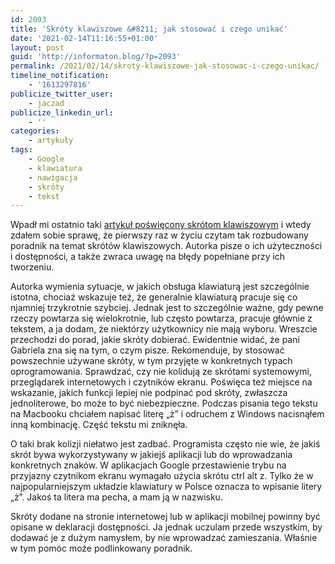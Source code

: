 ```yaml
---
id: 2093
title: 'Skróty klawiszowe &#8211; jak stosować i czego unikać'
date: '2021-02-14T11:16:55+01:00'
layout: post
guid: 'http://informaton.blog/?p=2093'
permalink: /2021/02/14/skroty-klawiszowe-jak-stosowac-i-czego-unikac/
timeline_notification:
    - '1613297816'
publicize_twitter_user:
    - jaczad
publicize_linkedin_url:
    - ''
categories:
    - artykuły
tags:
    - Google
    - klawiatura
    - nawigacja
    - skróty
    - tekst
---
```


Wpadł mi ostatnio taki [artykuł poświęcony skrótom klawiszowym](https://veghova.com/articles/efficiency1.html) i wtedy zdałem sobie sprawę, że pierwszy raz w życiu czytam tak rozbudowany poradnik na temat skrótów klawiszowych. Autorka pisze o ich użyteczności i dostępności, a także zwraca uwagę na błędy popełniane przy ich tworzeniu.

Autorka wymienia sytuacje, w jakich obsługa klawiaturą jest szczególnie istotna, chociaż wskazuje też, że generalnie klawiaturą pracuje się co njamniej trzykrotnie szybciej. Jednak jest to szczególnie ważne, gdy pewne rzeczy powtarza się wielokrotnie, lub często powtarza, pracuje głównie z tekstem, a ja dodam, że niektórzy użytkownicy nie mają wyboru. Wreszcie przechodzi do porad, jakie skróty dobierać. Ewidentnie widać, że pani Gabriela zna się na tym, o czym pisze. Rekomenduje, by stosować powszechnie używane skróty, w tym przyjęte w konkretnych typach oprogramowania. Sprawdzać, czy nie kolidują ze skrótami systemowymi, przeglądarek internetowych i czytników ekranu. Poświęca też miejsce na wskazanie, jakich funkcji lepiej nie podpinać pod skróty, zwłaszcza jednoliterowe, bo może to być niebezpieczne. Podczas pisania tego tekstu na Macbooku chciałem napisać literę „ż” i odruchem z Windows nacisnąłem inną kombinację. Część tekstu mi zniknęła.

O taki brak kolizji niełatwo jest zadbać. Programista często nie wie, że jakiś skrót bywa wykorzystywany w jakiejś aplikacji lub do wprowadzania konkretnych znaków. W aplikacjach Google przestawienie trybu na przyjazny czytnikom ekranu wymagało użycia skrótu ctrl alt z. Tylko że w najpopularniejszym układzie klawiatury w Polsce oznacza to wpisanie litery „ż”. Jakoś ta litera ma pecha, a mam ją w nazwisku.

Skróty dodane na stronie internetowej lub w aplikacji mobilnej powinny być opisane w deklaracji dostępności. Ja jednak uczulam przede wszystkim, by dodawać je z dużym namysłem, by nie wprowadzać zamieszania. Właśnie w tym pomóc może podlinkowany poradnik.